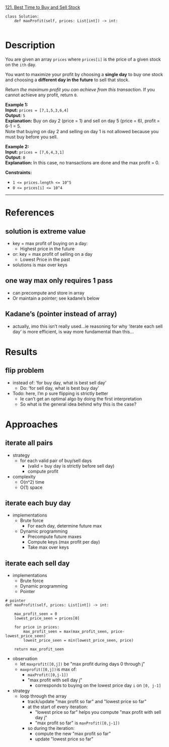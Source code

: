 [121. Best Time to Buy and Sell Stock](https://leetcode.com/problems/best-time-to-buy-and-sell-stock/)

```
class Solution:
    def maxProfit(self, prices: List[int]) -> int:
        
```

# Description
You are given an array `prices` where `prices[i]` is the price of a given stock on the `ith` day.

You want to maximize your profit by choosing a **single day** to buy one stock and choosing a **different day in the future** to sell that stock.

Return _the maximum profit you can achieve from this transaction_. If you cannot achieve any profit, return `0`.

**Example 1:**  
**Input:** `prices = [7,1,5,3,6,4]`  
**Output:** `5`  
**Explanation:** Buy on day 2 (price = 1) and sell on day 5 (price = 6), profit = 6-1 = 5.  
Note that buying on day 2 and selling on day 1 is not allowed because you must buy before you sell.  

**Example 2:**  
**Input:** `prices = [7,6,4,3,1]`  
**Output:** `0`  
**Explanation:** In this case, no transactions are done and the max profit = 0.  

**Constraints:**
- `1 <= prices.length <= 10^5`
- `0 <= prices[i] <= 10^4`

---



# References
## solution is extreme value
- key = max profit of buying on a day:
	- Highest price in the future
- or: key = max profit of selling on a day
	- Lowest Price in the past
- solutions is max over keys


## one way max only requires 1 pass
- can precompute and store in array
- Or maintain a pointer; see kadane’s below


## Kadane’s (pointer instead of array)
- actually, imo this isn’t really used…ie reasoning for why ‘iterate each sell day’ is more efficient, is way more fundamental than this…





# Results
## flip problem
- instead of: ‘for buy day, what is best sell day’
	- Do: ‘for sell day, what is best buy day’
- Todo: here, I’m p sure flipping is strictly better
	- Ie can’t get an optimal algo by doing the first interpretation
	- So what is the general idea behind why this is the case?


# Approaches
## iterate all pairs
- strategy
	- for each valid pair of buy/sell days
		- (valid = buy day is strictly before sell day)
		- compute profit
- complexity
	- O(n^2) time
	- O(1) space


## iterate each buy day
- implementations
	- Brute force
		- For each day, determine future max
	- Dynamic programming
		- Precompute future maxes
		- Compute keys (max profit per day)
		- Take max over keys


## iterate each sell day
- implementations
	- Brute force
	- Dynamic programming
	- Pointer

```
# pointer
def maxProfit(self, prices: List[int]) -> int:

    max_profit_seen = 0 
    lowest_price_seen = prices[0]
    
    for price in prices:
        max_profit_seen = max(max_profit_seen, price-lowest_price_seen)
        lowest_price_seen = min(lowest_price_seen, price)
        
    return max_profit_seen
```

- observation
	- let `maxprofit([0,j])` be "max profit during days 0 through j"
	- `maxprofit([0,j])` is max of: 
		- `maxProfit([0,j-1])`
		- "max profit with sell day j"
			- corresponds to buying on the lowest price day `i` on `[0, j-1]`
- strategy
	- loop through the array
		- track/update "max profit so far" and "lowest price so far"
		- at the start of every iteration:
			- "lowest price so far" helps you compute "max profit with sell day j"
			- "max profit so far" is `maxProfit([0,j-1])`
		- so during the iteration:
			- compute the new "max profit so far"
			- update "lowest price so far"

